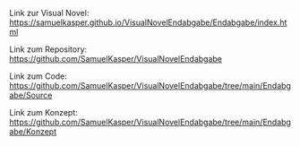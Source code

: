 Link zur Visual Novel: https://samuelkasper.github.io/VisualNovelEndabgabe/Endabgabe/index.html

Link zum Repository: https://github.com/SamuelKasper/VisualNovelEndabgabe

Link zum Code: https://github.com/SamuelKasper/VisualNovelEndabgabe/tree/main/Endabgabe/Source

Link zum Konzept: https://github.com/SamuelKasper/VisualNovelEndabgabe/tree/main/Endabgabe/Konzept

